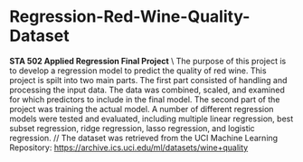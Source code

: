 # Regression-Red-Wine-Quality-Dataset
**STA 502 Applied Regression Final Project** \\
The purpose of this project is to develop a regression model to predict the quality of red wine. This project is spilt into two main parts. The first part consisted of handling and processing the input data. The data was combined, scaled, and examined for which predictors to include in the final model. The second part of the project was training the actual model. A number of different regression models were tested and evaluated, including multiple linear regression, best subset regression, ridge regression, lasso regression, and logistic regression. //
The dataset was retrieved from the UCI Machine Learning Repository: https://archive.ics.uci.edu/ml/datasets/wine+quality 
